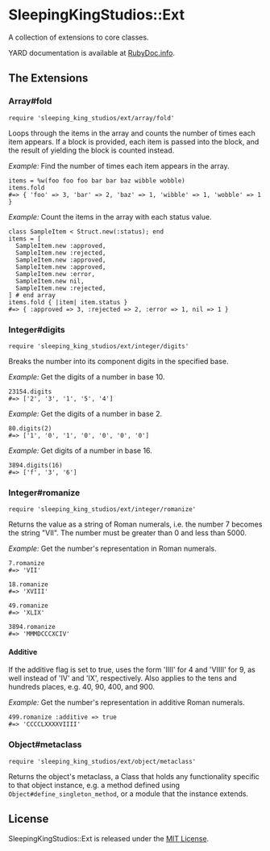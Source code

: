 # SleepingKingStudios::Ext

A collection of extensions to core classes.

YARD documentation is available at
[RubyDoc.info](http://rubydoc.info/github/sleepingkingstudios/sleeping_king_studios-ext).

## The Extensions

### Array\#fold

    require 'sleeping_king_studios/ext/array/fold'

Loops through the items in the array and counts the number of times each item
appears. If a block is provided, each item is passed into the block, and the
result of yielding the block is counted instead.

_Example:_ Find the number of times each item appears in the array.

    items = %w(foo foo foo bar bar baz wibble wobble)
    items.fold
    #=> { 'foo' => 3, 'bar' => 2, 'baz' => 1, 'wibble' => 1, 'wobble' => 1 }

_Example:_ Count the items in the array with each status value.

    class SampleItem < Struct.new(:status); end
    items = [
      SampleItem.new :approved,
      SampleItem.new :rejected,
      SampleItem.new :approved,
      SampleItem.new :approved,
      SampleItem.new :error,
      SampleItem.new nil,
      SampleItem.new :rejected,
    ] # end array
    items.fold { |item| item.status }
    #=> { :approved => 3, :rejected => 2, :error => 1, nil => 1 }

### Integer\#digits

    require 'sleeping_king_studios/ext/integer/digits'

Breaks the number into its component digits in the specified base.

_Example:_ Get the digits of a number in base 10.

    23154.digits
    #=> ['2', '3', '1', '5', '4']

_Example:_ Get the digits of a number in base 2.

    80.digits(2)
    #=> ['1', '0', '1', '0', '0', '0', '0']

_Example:_ Get digits of a number in base 16.

    3894.digits(16)
    #=> ['f', '3', '6']

### Integer\#romanize

    require 'sleeping_king_studios/ext/integer/romanize'

Returns the value as a string of Roman numerals, i.e. the number 7 becomes the
string "VII". The number must be greater than 0 and less than 5000.

_Example:_ Get the number's representation in Roman numerals.

    7.romanize
    #=> 'VII'

    18.romanize
    #=> 'XVIII'

    49.romanize
    #=> 'XLIX'

    3894.romanize
    #=> 'MMMDCCCXCIV'

#### Additive

If the additive flag is set to true, uses the form 'IIII' for 4 and 'VIIII'
for 9, as well instead of 'IV' and 'IX', respectively. Also applies to the tens
and hundreds places, e.g. 40, 90, 400, and 900.

_Example:_ Get the number's representation in additive Roman numerals.

    499.romanize :additive => true
    #=> 'CCCCLXXXXVIIII'

### Object\#metaclass

    require 'sleeping_king_studios/ext/object/metaclass'

Returns the object's metaclass, a Class that holds any functionality specific
to that object instance, e.g. a method defined using
`Object#define_singleton_method`, or a module that the instance extends.

## License

SleepingKingStudios::Ext is released under the
[MIT License](http://www.opensource.org/licenses/MIT).
